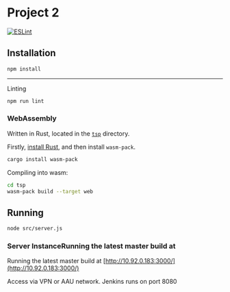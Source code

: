 # Project 2

[![ESLint](https://github.com/Tinggaard/P2/actions/workflows/eslint.yml/badge.svg)](https://github.com/Tinggaard/P2/actions/workflows/eslint.yml)

## Installation

```bash
npm install
```

---

Linting

```bash
npm run lint
```

### WebAssembly

Written in Rust, located in the [`tsp`](/tsp) directory.

Firstly, [install Rust](https://www.rust-lang.org/tools/install), and then install `wasm-pack`.

```bash
cargo install wasm-pack
```

Compiling into wasm:

```bash
cd tsp
wasm-pack build --target web
```

## Running

```bash
node src/server.js
```

### Server InstanceRunning the latest master build at 

Running the latest master build at [http://10.92.0.183:3000/](http://10.92.0.183:3000/)

Access via VPN or AAU network.
Jenkins runs on port 8080
